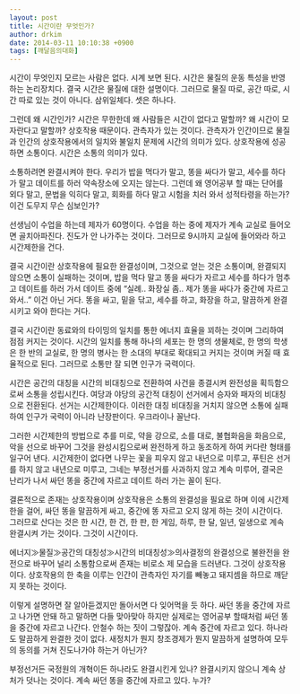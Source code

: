 ```yaml
---
layout: post
title: 시간이란 무엇인가?
author: drkim
date: 2014-03-11 10:10:38 +0900
tags: [깨달음의대화]
---
```

시간이 무엇인지 모르는 사람은 없다. 시계 보면 된다. 시간은 물질의 운동 특성을 반영하는 논리장치다. 결국 시간은 물질에 대한 설명이다. 그러므로 물질 따로, 공간 따로, 시간 따로 있는 것이 아니다. 삼위일체다. 셋은 하나다.

  


그런데 왜 시간인가? 시간은 무한한데 왜 사람들은 시간이 없다고 말할까? 왜 시간이 모자란다고 말할까? 상호작용 때문이다. 관측자가 있는 것이다. 관측자가 인간이므로 물질과 인간의 상호작용에서의 일치와 불일치 문제에 시간의 의미가 있다. 상호작용에 성공하면 소통이다. 시간은 소통의 의미가 있다. 

  


소통하려면 완결시켜야 한다. 우리가 밥을 먹다가 말고, 똥을 싸다가 말고, 세수를 하다가 말고 데이트를 하러 약속장소에 오지는 않는다. 그런데 왜 영어공부 할 때는 단어를 외다 말고, 문법을 익히다 말고, 회화를 하다 말고 시험을 치러 와서 성적타령을 하는가? 이건 도무지 무슨 심보인가? 

  


선생님이 수업을 하는데 제자가 60명이다. 수업을 하는 중에 제자가 계속 교실로 들어오면 골치아파진다. 진도가 안 나가주는 것이다. 그러므로 9시까지 교실에 들어와라 하고 시간제한을 건다. 

  


결국 시간이란 상호작용에 필요한 완결성이며, 그것으로 얻는 것은 소통이며, 완결되지 않으면 소통이 실패하는 것이며, 밥을 먹다 말고 똥을 싸다가 자르고 세수를 하다가 멈추고 데이트를 하러 가서 데이트 중에 “실례.. 화장실 좀.. 제가 똥을 싸다가 중간에 자르고 와서..” 이건 아닌 거다. 똥을 싸고, 밑을 닦고, 세수를 하고, 화장을 하고, 말끔하게 완결시키고 와야 한다는 거다. 

  


결국 시간이란 동료와의 타이밍의 일치를 통한 에너지 효율을 꾀하는 것이며 그리하여 점점 커지는 것이다. 시간의 일치를 통해 하나의 세포는 한 명의 생물체로, 한 명의 학생은 한 반의 교실로, 한 명의 병사는 한 소대의 부대로 확대되고 커지는 것이며 커질 때 효율적으로 된다. 그러므로 소통만 잘 되면 인구가 국력이다. 

  


시간은 공간의 대칭을 시간의 비대칭으로 전환하여 사건을 종결시켜 완전성을 획득함으로써 소통을 성립시킨다. 여당과 야당의 공간적 대칭이 선거에서 승자와 패자의 비대칭으로 전환된다. 선거는 시간제한이다. 이러한 대칭 비대칭을 거치지 않으면 소통에 실패하여 인구가 국력이 아니라 난장판이다. 우크라이나 꼴난다.

  


그러한 시간제한의 방법으로 추를 미로, 약을 강으로, 소를 대로, 불협화음을 화음으로, 악을 선으로 바꾸어 그것을 완성시킴으로써 완전하게 하고 동조하게 하여 커다란 형태를 일구어 낸다. 시간제한이 없다면 나무는 꽃을 피우지 않고 내년으로 미루고, 푸틴은 선거를 하지 않고 내년으로 미루고, 그네는 부정선거를 사과하지 않고 계속 미루어, 결국은 난리가 나서 싸던 똥을 중간에 자르고 데이트 하러 가는 꼴이 된다. 

  


결론적으로 존재는 상호작용이며 상호작용은 소통의 완결성을 필요로 하며 이에 시간제한을 걸어, 싸던 똥을 말끔하게 싸고, 중간에 똥 자르고 오지 않게 하는 것이 시간이다. 그러므로 산다는 것은 한 시간, 한 건, 한 판, 한 게임, 하루, 한 달, 일년, 일생으로 계속 완결시켜 가는 것이다. 그것이 시간이다. 

  


에너지≫물질≫공간의 대칭성≫시간의 비대칭성≫의사결정의 완결성으로 불완전을 완전으로 바꾸어 널리 소통함으로써 존재는 비로소 제 모습을 드러낸다. 그것이 상호작용이다. 상호작용의 한 축을 이루는 인간이 관측자인 자기를 빼놓고 돼지셈을 하므로 깨닫지 못하는 것이다. 

  


이렇게 설명하면 잘 알아듣겠지만 돌아서면 다 잊어먹을 듯 하다. 싸던 똥을 중간에 자르고 나가면 안돼 하고 말하면 다들 맞아맞아 하지만 실제로는 영어공부 할때처럼 싸던 똥을 중간에 자르고 나간다. 안철수 하는 짓이 그렇잖아. 계속 중간에 자르고 있다. 하나라도 말끔하게 완결한 것이 없다. 새정치가 뭔지 창조경제가 뭔지 말끔하게 설명하여 모두의 동의를 거쳐 진도나가야 하는거 아닌가? 

  


부정선거든 국정원의 개혁이든 하나라도 완결시킨게 있나? 완결시키지 않으니 계속 상처가 덧나는 것이다. 계속 싸던 똥을 중간에 자르고 있다. 누가?